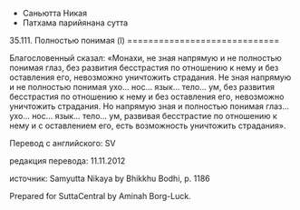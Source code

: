 









* Саньютта Никая
* Патхама парийянана сутта


35\.111\. Полностью понимая \(I\)
\=\=\=\=\=\=\=\=\=\=\=\=\=\=\=\=\=\=\=\=\=\=\=\=\=\=\=\=\=



Благословенный сказал: «Монахи, не зная напрямую и не полностью понимая глаз, без развития бесстрастия по отношению к нему и без оставления его, невозможно уничтожить страдания\. Не зная напрямую и не полностью понимая ухо… нос… язык… тело… ум, без развития бесстрастия по отношению к нему и без оставления его, невозможно уничтожить страдания\. Но напрямую зная и полностью понимая глаз… ухо… нос… язык… тело… ум, развивая бесстрастие по отношению к нему и с оставлением его, есть возможность уничтожить страдания»\.



Перевод с английского: SV


редакция перевода: 11\.11\.2012


источник: Samyutta Nikaya by Bhikkhu Bodhi, p\. 1186


Prepared for SuttaCentral by Aminah Borg\-Luck\.






